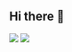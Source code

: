 ## Hi there 👋

<!--
**rojae1339/rojae1339** is a ✨ _special_ ✨ repository because its `README.md` (this file) appears on your GitHub profile.

Here are some ideas to get you started:

- 🔭 I’m currently working on ...
- 🌱 I’m currently learning ...
- 👯 I’m looking to collaborate on ...
- 🤔 I’m looking for help with ...
- 💬 Ask me about ...
- 📫 How to reach me: ...
- 😄 Pronouns: ...
- ⚡ Fun fact: ...
-->
<img src="https://capsule-render.vercel.app/api?type=egg&color=#BC8F8F&height=10&section=header&text=텍스트&fontSize=20"/>
<img src="https://capsule-render.vercel.app/api?type=egg&color=#BC8F8F&height=10&section=footer&text=텍스트&fontSize=20"/>
